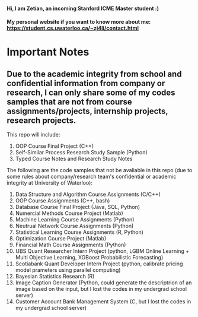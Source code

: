 #### Hi, I am Zetian, an incoming Stanford ICME Master student :)
#### My personal website if you want to know more about me: https://student.cs.uwaterloo.ca/~zj4li/contact.html

# Important Notes
## Due to the academic integrity from school and confidential information from company or research, I can only share some of my codes samples that are not from course assignments/projects, internship projects, research projects.

This repo will include:
1. OOP Course Final Project (C++)
2. Self-Similar Process Research Study Sample (Python)
3. Typed Course Notes and Research Study Notes



The following are the code samples that not be avaliable in this repo (due to some rules about company/research team's  confidential or academic integrity at University of Waterloo):

1. Data Structure and Algorithm Course Assignments (C/C++)
2. OOP Course Assignments (C++, bash)
3. Database Course Final Project (Java, SQL, Python)
4. Numercial Methods Course Project (Matlab)
5. Machine Learning Course Assignments (Python)
6. Neutrual Network Course Assignments (Python)
7. Statistical Learning Course Assignments (R, Python)
8. Optimization Course Project (Matlab)
9. Financial Math Course Assignments (Python)
10. UBS Quant Researcher Intern Project (python, LGBM Online Learning + Multi Objective Learning, XGBoost Probabilistic Forecasting)
11. Scotiabank Quant Developer Intern Project (python, calibrate pricing model prameters using parallel computing)
12. Bayesian Statistics Research (R)
13. Image Caption Generator (Python, could generate the descriptrion of an image based on the input, but I lost the codes in my undergrad school server)
14. Customer Account Bank Management System (C, but I lost the codes in my undergrad school server)
